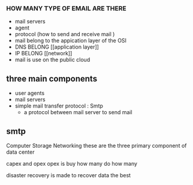 ### HOW MANY TYPE OF EMAIL ARE THERE 
- mail servers 
- agent 
- protocol (how to send and receive mail )
 - mail belong to the appication layer of the OSI
 - DNS BELONG [[application layer]]
 - IP BELONG [[network]]
 - mail is use on the public cloud 
## three main components 
- user agents 
- mail servers 
- simple mail transfer protocol : Smtp 
	- a protocol between mail server to send mail 
## smtp 


Computer 
Storage 
Networking 
these are the three primary component of data center 


capex and opex 
opex is buy how many do how many 

disaster recovery is made to recover data the best  